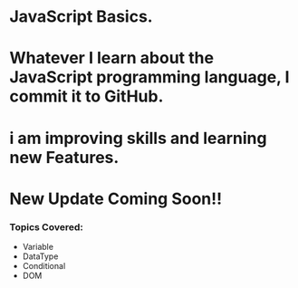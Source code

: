 # JavaScript Basics.
# Whatever I learn about the JavaScript programming language, I commit it to GitHub.
# i am improving skills and learning new Features.
# New Update Coming Soon!!
### Topics Covered:
- Variable
- DataType
- Conditional
- DOM
 

